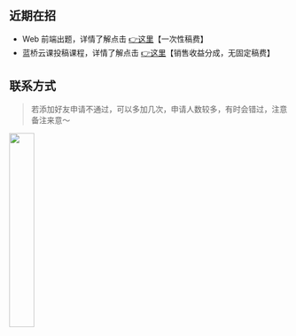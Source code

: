 ## 近期在招

- Web 前端出题，详情了解点击 [👉这里](https://lanqiao-courses.feishu.cn/wiki/SNBiwWoifitMSokXKpTcTNHvn1K?from=from_copylink)【一次性稿费】
- 蓝桥云课投稿课程，详情了解点击 [👉这里](https://www.lanqiao.cn/questions/503610/)【销售收益分成，无固定稿费】

## 联系方式

>若添加好友申请不通过，可以多加几次，申请人数较多，有时会错过，注意备注来意～
<div>
<a herf="www.lanqiao.cn"><img src="https://dn-simplecloud.shiyanlou.com/questions/uid1385474-20250424-1745471497232"  width=30%></a>
</div>
<br>
